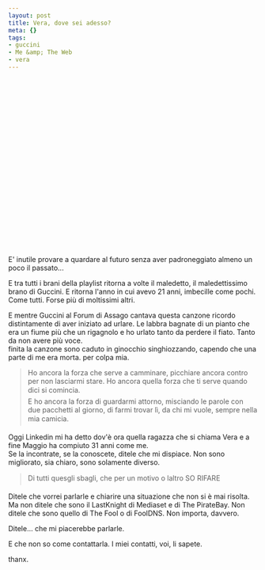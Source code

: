 ```yaml
--- 
layout: post
title: Vera, dove sei adesso?
meta: {}
tags: 
- guccini
- Me &amp; The Web
- vera
---
```

<object width="425" height="344"><param name="movie" value="http://www.youtube.com/v/FDoChH5IF_E&hl=en&fs=1&"></param><param name="allowFullScreen" value="true"></param><param name="allowscriptaccess" value="always"></param><embed src="http://www.youtube.com/v/FDoChH5IF_E&hl=en&fs=1&" type="application/x-shockwave-flash" allowscriptaccess="always" allowfullscreen="true" width="425" height="344"></embed></object>

E' inutile provare a quardare al futuro senza aver padroneggiato almeno un poco il passato...  
   
E tra tutti i brani della playlist ritorna a volte il maledetto, il maledettissimo brano di Guccini. E ritorna l'anno in cui avevo 21 anni, imbecille come pochi. Come tutti. Forse più di moltissimi altri.  
  
E mentre Guccini al Forum di Assago cantava questa canzone ricordo distintamente di aver iniziato ad urlare. Le labbra bagnate di un pianto che era un fiume più che un rigagnolo e ho urlato tanto da perdere il fiato. Tanto da non avere più voce.  
 finita la canzone sono caduto in ginocchio singhiozzando, capendo che una parte di me era morta. per colpa mia.  
  
> Ho ancora la forza che serve a camminare, picchiare ancora contro per non lasciarmi stare. Ho ancora quella forza che ti serve quando dici si comincia.  
> E ho ancora la forza di guardarmi attorno, misciando le parole con due pacchetti al giorno, di farmi trovar lì, da chi mi vuole, sempre nella mia camicia.  
  
Oggi Linkedin mi ha detto dov'è ora quella ragazza che si chiama Vera e a fine Maggio ha compiuto 31 anni come me.  
Se la incontrate, se la conoscete, ditele che mi dispiace. Non sono migliorato, sia chiaro, sono solamente diverso.  
  
> Di tutti quesgli sbagli, che per un motivo o laltro SO RIFARE  
  
Ditele che vorrei parlarle e chiarire una situazione che non si è mai risolta. Ma non ditele che sono il LastKnight di Mediaset e di The PirateBay. Non ditele che sono quello di The Fool o di FoolDNS. Non importa, davvero.  
  
Ditele... che mi piacerebbe parlarle.  
  
E che non so come contattarla.  I miei contatti, voi, li sapete.
  
thanx. 
